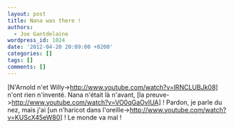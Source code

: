 ```yaml
---
layout: post
title: Nana was there !
authors:
  - Joe Gantdelaine
wordpress_id: 1024
date: '2012-04-20 20:09:00 +0200'
categories: []
tags: []
comments: []
---
```

[N'Arnold n'et Willy->http://www.youtube.com/watch?v=lRNCLUBJk08] n'ont rien n'inventé. Nana n'était là n'avant, [la preuve->http://www.youtube.com/watch?v=VO0qGaOvIUA] ! Pardon, je parle du nez, mais j'ai [un n'haricot dans l'oreille->http://www.youtube.com/watch?v=KUScX45eW80] ! Le monde va mal !
